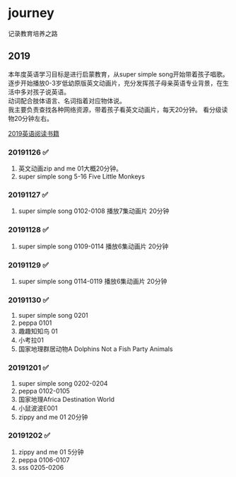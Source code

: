 # journey
记录教育培养之路
## 2019
本年度英语学习目标是进行启蒙教育，从super simple song开始带着孩子唱歌。  
逐步开始播放0-3岁低幼原版英文动画片，充分发挥孩子母亲英语专业背景，在生活中多对孩子说英语。  
动词配合肢体语言、名词指着对应物体说。  
我主要负责查找各种网络资源，带着孩子看英文动画片，每天20分钟。
看分级读物20分钟左右。  


[2019英语阅读书籍](book/2019/english/list.md)
### 20191126  :white_check_mark:
1. 英文动画zip and me 01大概20分钟。
2. super simple song 5-16 Five Little Monkeys
### 20191127  :white_check_mark:
1. super simple song 0102-0108 播放7集动画片 20分钟
### 20191128  :white_check_mark:
1. super simple song 0109-0114 播放6集动画片 20分钟
### 20191129  :white_check_mark:
1. super simple song 0114-0119 播放6集动画片 20分钟
### 20191130  :white_check_mark:
1. super simple song 0201 
2. peppa 0101
3. 趣趣知知鸟 01
4. 小考拉01 
5. 国家地理群居动物A Dolphins Not a Fish  Party Animals
### 20191201  :white_check_mark:
1. super simple song 0202-0204
2. peppa 0102-0105
3. 国家地理Africa  Destination World
4. 小鼠波波E001
5. zippy and me 01 20分钟
### 20191202  :white_check_mark:
1. zippy and me 01 5分钟
2. peppa 0106-0107
3. sss 0205-0206
